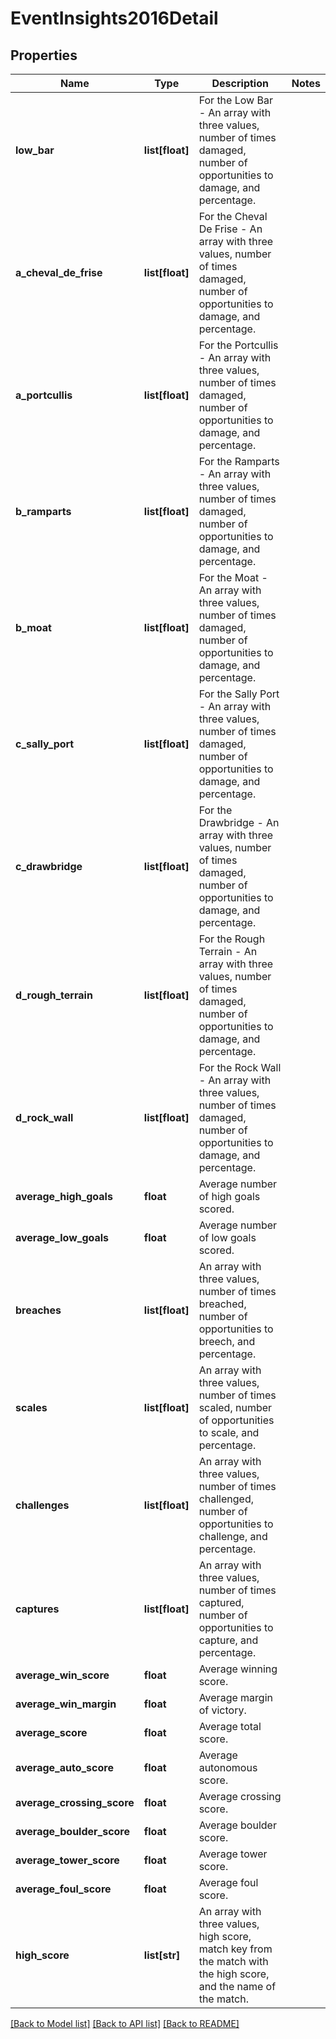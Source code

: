 # EventInsights2016Detail

## Properties
Name | Type | Description | Notes
------------ | ------------- | ------------- | -------------
**low_bar** | **list[float]** | For the Low Bar - An array with three values, number of times damaged, number of opportunities to damage, and percentage. | 
**a_cheval_de_frise** | **list[float]** | For the Cheval De Frise - An array with three values, number of times damaged, number of opportunities to damage, and percentage. | 
**a_portcullis** | **list[float]** | For the Portcullis - An array with three values, number of times damaged, number of opportunities to damage, and percentage. | 
**b_ramparts** | **list[float]** | For the Ramparts - An array with three values, number of times damaged, number of opportunities to damage, and percentage. | 
**b_moat** | **list[float]** | For the Moat - An array with three values, number of times damaged, number of opportunities to damage, and percentage. | 
**c_sally_port** | **list[float]** | For the Sally Port - An array with three values, number of times damaged, number of opportunities to damage, and percentage. | 
**c_drawbridge** | **list[float]** | For the Drawbridge - An array with three values, number of times damaged, number of opportunities to damage, and percentage. | 
**d_rough_terrain** | **list[float]** | For the Rough Terrain - An array with three values, number of times damaged, number of opportunities to damage, and percentage. | 
**d_rock_wall** | **list[float]** | For the Rock Wall - An array with three values, number of times damaged, number of opportunities to damage, and percentage. | 
**average_high_goals** | **float** | Average number of high goals scored. | 
**average_low_goals** | **float** | Average number of low goals scored. | 
**breaches** | **list[float]** | An array with three values, number of times breached, number of opportunities to breech, and percentage. | 
**scales** | **list[float]** | An array with three values, number of times scaled, number of opportunities to scale, and percentage. | 
**challenges** | **list[float]** | An array with three values, number of times challenged, number of opportunities to challenge, and percentage. | 
**captures** | **list[float]** | An array with three values, number of times captured, number of opportunities to capture, and percentage. | 
**average_win_score** | **float** | Average winning score. | 
**average_win_margin** | **float** | Average margin of victory. | 
**average_score** | **float** | Average total score. | 
**average_auto_score** | **float** | Average autonomous score. | 
**average_crossing_score** | **float** | Average crossing score. | 
**average_boulder_score** | **float** | Average boulder score. | 
**average_tower_score** | **float** | Average tower score. | 
**average_foul_score** | **float** | Average foul score. | 
**high_score** | **list[str]** | An array with three values, high score, match key from the match with the high score, and the name of the match. | 

[[Back to Model list]](../README.md#documentation-for-models) [[Back to API list]](../README.md#documentation-for-api-endpoints) [[Back to README]](../README.md)


